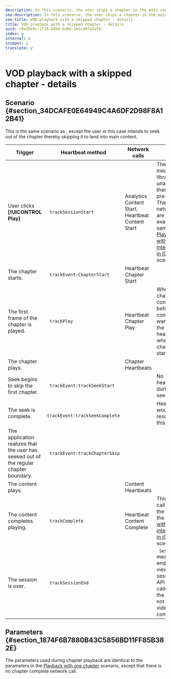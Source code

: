 ```yaml
---
description: In this scenario, the user skips a chapter in the main content.
seo-description: In this scenario, the user skips a chapter in the main content.
seo-title: VOD playback with a skipped chapter - details
title: VOD playback with a skipped chapter - details
uuid: c8a20e9c-1f26-44b8-ba0b-1e1cd07a5af6
index: y
internal: n
snippet: y
translate: y
---
```


# VOD playback with a skipped chapter - details


## Scenario {#section_34DCAFE0E64949C4A6DF2D98F8A12B41}

This is the same scenario as [](../../../c_vhl_stand-implement/c_vhl_scenarios-top/r_vhl_scenarios_one-chap-details-top/r_vhl_scenarios_one-chap-details-top.md), except the user in this case intends to seek out of the chapter thereby skipping it to land into main content. 

|  Trigger  | Heartbeat method  | Network calls  | Notes  |
|---|---|---|---|
| User clicks **[!UICONTROL  Play]** | ` trackSessionStart`  | Analytics Content Start, Heartbeat Content Start |The measurement library is unaware that there is a pre-roll ad. These network calls are still exactly the same as [ Playback with no interruptions in iOS](../../../c_vhl_stand-implement/c_vhl_scenarios-top/r_vhl_scenarios_no-interup-comm-details-top/r_vhl_scenarios_mc-vod-40-no-interup-top.md#concept_DCD05D528AE642C686C07819C6C18316) scenario.  |
|  The chapter starts.  | ` trackEvent:ChapterStart`  | Heartbeat Chapter Start  |  |
|  The first frame of the chapter is played.  | ` trackPlay`  | Heartbeat Chapter Play  | When chapter content plays before main content, we want to start the heartbeats when the chapter starts.  |
|  The chapter plays.  |  | Chapter Heartbeats  |  |
|  Seek begins to skip the first chapter.  | ` trackEvent:trackSeekStart`  |  | No heartbeats during seeking  |
|  The seek is complete.  | ` trackEvent:trackSeekComplete`  |  | Heartbeats would resume post this.  |
|  The application realizes that the user has seeked out of the regular chapter boundary.  | ` trackEvent:trackChapterSkip`  |  |  |
|  The content plays.  |  | Content Heartbeats  |  |
|  The content completes playing.  | ` trackComplete`  | Heartbeat Content Complete  |This network call is exactly the same as the [ Playback with no interruptions in iOS](../../../c_vhl_stand-implement/c_vhl_scenarios-top/r_vhl_scenarios_no-interup-comm-details-top/r_vhl_scenarios_mc-vod-40-no-interup-top.md#concept_DCD05D528AE642C686C07819C6C18316) scenario.  |
|  The session is over.  | ` trackSessionEnd`  |  | ` SessionEnd` means the end of a viewing session. This API must be called even if the user does not watch the video to completion.  |


## Parameters {#section_1874F6B7880B43C5856BD11FF85B382E}

The parameters used during chapter playback are identical to the parameters in the [ Playback with one chapter](../../../c_vhl_stand-implement/c_vhl_scenarios-top/r_vhl_scenarios_one-chap-details-top/r_vhl_scenarios_mc-vod-one-chap-top.md#reference_A8A48EBD85344436ABA7F4D992F8DB12) scenario, except that there is no chapter complete network call. 

